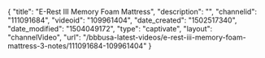 {
    "title": "E-Rest III Memory Foam Mattress",
    "description": "",
    "channelid": "111091684",
    "videoid": "109961404",
    "date_created": "1502517340",
    "date_modified": "1504049172",
    "type": "captivate",
    "layout": "channelVideo",
    "url": "\/bbbusa-latest-videos\/e-rest-iii-memory-foam-mattress-3-notes\/111091684-109961404"
}